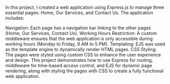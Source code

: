 In this project, I created a web application using Express.js to manage three essential pages: Home, Our Services, and Contact Us. The application includes:

Navigation: Each page has a navigation bar linking to the other pages (Home, Our Services, Contact Us).
Working Hours Restriction: A custom middleware ensures that the web application is only accessible during working hours (Monday to Friday, 9 AM to 5 PM).
Templating: EJS was used as the template engine to dynamically render HTML pages.
CSS Styling: The pages were styled using custom CSS to enhance the user experience and design.
This project demonstrates how to use Express for routing, middleware for time-based access control, and EJS for dynamic page rendering, along with styling the pages with CSS to create a fully functional web application.
